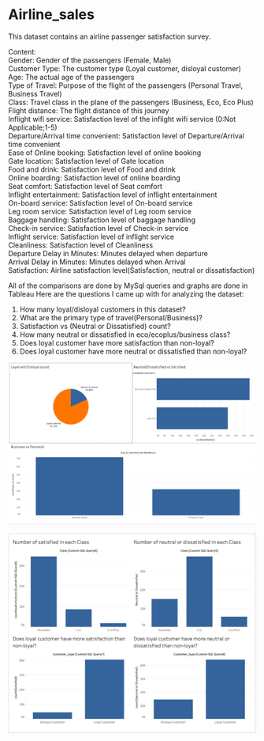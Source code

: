 # Airline_sales

This dataset contains an airline passenger satisfaction survey.

Content:  
Gender: Gender of the passengers (Female, Male)  
Customer Type: The customer type (Loyal customer, disloyal customer)  
Age: The actual age of the passengers  
Type of Travel: Purpose of the flight of the passengers (Personal Travel, Business Travel)  
Class: Travel class in the plane of the passengers (Business, Eco, Eco Plus)  
Flight distance: The flight distance of this journey  
Inflight wifi service: Satisfaction level of the inflight wifi service (0:Not Applicable;1-5)  
Departure/Arrival time convenient: Satisfaction level of Departure/Arrival time convenient   
Ease of Online booking: Satisfaction level of online booking  
Gate location: Satisfaction level of Gate location  
Food and drink: Satisfaction level of Food and drink  
Online boarding: Satisfaction level of online boarding  
Seat comfort: Satisfaction level of Seat comfort  
Inflight entertainment: Satisfaction level of inflight entertainment  
On-board service: Satisfaction level of On-board service  
Leg room service: Satisfaction level of Leg room service  
Baggage handling: Satisfaction level of baggage handling  
Check-in service: Satisfaction level of Check-in service  
Inflight service: Satisfaction level of inflight service  
Cleanliness: Satisfaction level of Cleanliness  
Departure Delay in Minutes: Minutes delayed when departure   
Arrival Delay in Minutes: Minutes delayed when Arrival   
Satisfaction: Airline satisfaction level(Satisfaction, neutral or dissatisfaction)  

All of the comparisons are done by MySql queries and graphs are done in Tableau
Here are the questions I came up with for analyzing the dataset:

1) How many loyal/disloyal customers in this dataset?
2) What are the primary type of travel(Personal/Business)?
3) Satisfaction vs (Neutral or Dissatisfied) count?
4) How many neutral or dissatisfied in eco/ecoplus/business class?
5) Does loyal customer have more satisfaction than non-loyal?
6) Does loyal customer have more neutral or dissatisfied than non-loyal?

![](66D30A75-E791-4B3F-91D3-09F8C84A2445.jpeg)


![](607B2CC0-8123-461B-9189-F511EE530898.jpeg)
